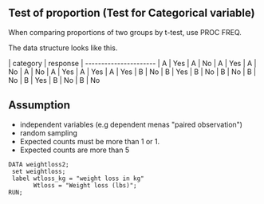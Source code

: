 Test of proportion (Test for Categorical variable)
--------------------------------------------------

When comparing proportions of two groups by t-test, use PROC FREQ.

The data structure looks like this.

| category  | response
| ----------------------
| A         | Yes
| A         | No
| A         | Yes
| A         | No
| A         | No
| A         | Yes
| A         | Yes
| A         | Yes
| B         | No
| B         | Yes
| B         | No
| B         | No
| B         | No
| B         | Yes
| B         | No
| B         | No



## Assumption
* independent variables (e.g dependent menas "paired observation")
* random sampling
* Expected counts must be more than 1 or 1.
* Expected counts are more than 5 



~~~ SAS
DATA weightloss2;
 set weightloss;
 label wtloss_kg = "weight loss in kg" 
       Wtloss = "Weight loss (lbs)";
RUN;
~~~